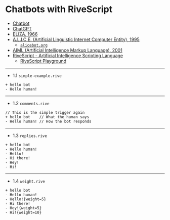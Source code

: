 # Chatbots with RiveScript
- [Chatbot](https://en.wikipedia.org/wiki/Chatbot)
- [ChatGPT](https://en.wikipedia.org/wiki/ChatGPT)
- [ELIZA, 1966](https://en.wikipedia.org/wiki/ELIZA)
- [A.L.I.C.E. (Artificial Linguistic Internet Computer Entity), 1995](https://en.wikipedia.org/wiki/Artificial_Linguistic_Internet_Computer_Entity)
  - [`alicebot.org`](https://alicebot.org/) 
- [AIML (Artificial Intelligence Markup Language), 2001](https://en.wikipedia.org/wiki/Artificial_Intelligence_Markup_Language)
- [RiveScript - Artificial Intelligence Scripting Language](https://www.rivescript.com/)  
  - [RivsScript Playground](https://play.rivescript.com/)  



---

- 1.1 `simple-example.rive` 
```
+ hello bot
- Hello human!
```

---

- 1.2 `comments.rive` 
```
// This is the simple trigger again
+ hello bot    // What the human says
- Hello human! // How the bot responds
```


---

- 1.3 `replies.rive` 
```
+ hello bot
- Hello human!
- Hello!
- Hi there!
- Hey!
- Hi!
```

---

- 1.4 `weight.rive` 
```
+ hello bot
- Hello human!
- Hello!{weight=5}
- Hi there!
- Hey!{weight=5}
- Hi!{weight=10}
```
